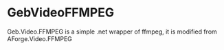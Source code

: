 GebVideoFFMPEG
==============

Geb.Video.FFMPEG is a simple .net wrapper of ffmpeg, it is modified from AForge.Video.FFMPEG